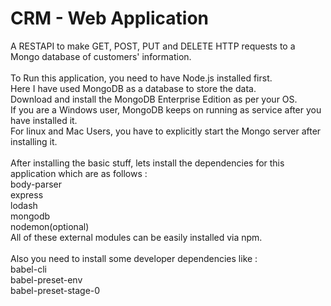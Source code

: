 # CRM - Web Application

A RESTAPI to make GET, POST, PUT and DELETE HTTP requests to a Mongo database of customers' information.<br>
<br>
To Run this application, you need to have Node.js installed first.<br>
Here I have used MongoDB as a database to store the data.<br>
Download and install the MongoDB Enterprise Edition as per your OS.<br>
If you are a Windows user, MongoDB keeps on running as service after you have installed it.<br>
For linux and Mac Users, you have to explicitly start the Mongo server after installing it.<br><br>
After installing the basic stuff, lets install the dependencies for this application which are as follows : <br>
body-parser<br>
express<br>
lodash<br>
mongodb<br>
nodemon(optional)<br>
All of these external modules can be easily installed via npm.<br><br>
Also you need to install some developer dependencies like : <br>
babel-cli<br>
babel-preset-env<br>
babel-preset-stage-0<br>
<br>
